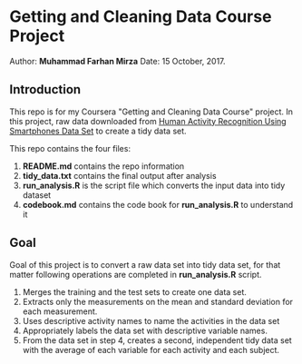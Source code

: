 # Getting and Cleaning Data Course Project
Author: **Muhammad Farhan Mirza**
Date:   15 October, 2017.

## Introduction

This repo is for my Coursera "Getting and Cleaning Data Course" project. In this project, raw data downloaded from [Human Activity Recognition Using Smartphones Data Set](https://d396qusza40orc.cloudfront.net/getdata%2Fprojectfiles%2FUCI%20HAR%20Dataset.zip) to create a tidy data set.

This repo contains the four files:

1.  **README.md** contains the repo information
2.  **tidy_data.txt** contains the final output after analysis
3.  **run_analysis.R** is the script file which converts the input data into tidy dataset
4.  **codebook.md** contains the code book for **run_analysis.R** to understand it

## Goal

Goal of this project is to convert a raw data set into tidy data set, for that matter following operations are completed in **run_analysis.R** script.

1.  Merges the training and the test sets to create one data set.
2.  Extracts only the measurements on the mean and standard deviation for each measurement. 
3.  Uses descriptive activity names to name the activities in the data set
4.  Appropriately labels the data set with descriptive variable names. 
5.  From the data set in step 4, creates a second, independent tidy data set with the average of each variable for each activity and each     subject.



